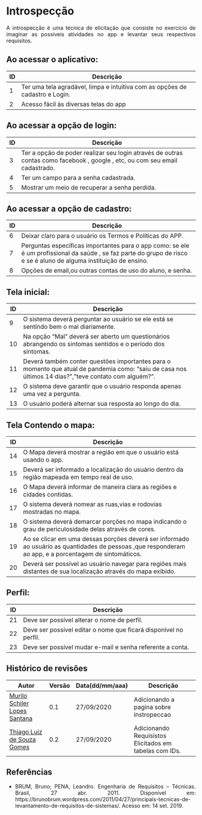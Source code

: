 # **Introspecção**

<p align="justify">A introspecção é uma técnica de elicitação que consiste no exercício de imaginar as possíveis atividades no app e levantar seus respectivos requisitos.</p>


##  Ao acessar o aplicativo: 

ID | Descrição | 
---- | ----------- | 
| 1 | Ter uma tela agradável, limpa e intuitiva com as opções de cadastro e Login.  
| 2 | Acesso fácil às diversas telas do app  

## Ao acessar a opção de login:
ID | Descrição | 
---- | ----------- |
| 3 | Ter a opção de poder realizar seu login através de outras contas como facebook , google , etc, ou com seu email cadastrado. 
| 4 | Ter um campo para a senha cadastrada. 
| 5 | Mostrar um meio de recuperar a senha perdida.  

## Ao acessar a opção de cadastro:
ID | Descrição | 
---- | ----------- |
| 6 | Deixar claro para o usuário os Termos e Políticas do APP.  
| 7 | Perguntas específicas importantes para o app como: se ele é um profissional da saúde , se faz parte do grupo de risco e se é aluno de alguma instituição de ensino. 
| 8 | Opções de email,ou outras contas de uso do aluno, e senha. 

## Tela inicial:
ID | Descrição | 
---- | ----------- |
| 9 | O sistema deverá perguntar ao usuário se ele está se sentindo bem o mal diariamente. 
| 10 | Na opção “Mal” deverá ser aberto um questionários abrangendo os sintomas sentidos e o período dos sintomas. 
| 11 | Deverá também conter questões importantes para o momento que atual de pandemia como: “saiu de casa nos últimos 14 dias?”,”teve contato com alguém?”.
| 12 | O sistema deve garantir que o usuário responda apenas uma vez a pergunta. 
| 13 | O usuário poderá alternar sua resposta ao longo do dia.  



## Tela Contendo o mapa:
ID | Descrição | 
---- | ----------- |
| 14 | O Mapa deverá mostrar a região em que o usuário está usando o app. 
| 15 | Deverá ser informado a localização do usuário dentro da região mapeada em tempo real de uso. 
| 16 | O Mapa deverá informar de maneira clara as regiões e cidades contidas. 
| 17 | O sistema deverá nomear as ruas,vias e rodovias mostradas no mapa.  
| 18 | O sistema deverá demarcar porções no mapa indicando o grau de periculosidade delas através de cores. 
| 19 | Ao se clicar em uma dessas porções deverá ser informado ao usuário as quantidades de pessoas ,que responderam ao app, e a porcentagem de sintomáticos. 
| 20 | Deverá ser possível ao usuário navegar para regiões mais distantes de sua localização através do mapa exibido. 

## Perfil:
ID | Descrição | 
---- | ----------- |
| 21 | Deve ser possível alterar o nome de perfil. 
| 22 | Deve ser possível editar o nome que ficará disponível no perfil. 
| 23 | Deve ser possível mudar e-mail e senha referente a conta. 



## **Histórico de revisões**
Autor | Versão | Data(dd/mm/aaa) | Descrição 
---- | ----------- | ------ | ---------
[Murilo Schiler Lopes Santana](https://github.com/muriloschiler) | 0.1 | 27/09/2020 | Adicionando a pagina sobre instropeccao
[Thiago Luiz de Souza Gomes](https://github.com/thiagomesUNB) | 0.2 | 27/09/2020 | Adicionando Requisistos Elicitados em tabelas com IDs.

## Referências

<ul>
<li>
<p><p align="justify">BRUM, Bruno; PENA, Leandro. Engenharia de Requisitos – Técnicas. Brasil, 27 abr. 2011. Disponível em: https://brunobrum.wordpress.com/2011/04/27/principais-tecnicas-de-levantamento-de-requisitos-de-sistemas/. Acesso em: 14 set. 2019.</p></p>
</li>






